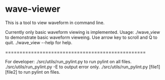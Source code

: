 # wave-viewer
This is a tool to view waveform in command line.

Currently only basic waveform viewing is implemented.
Usage:
./wave_view to demonstrate basic waveform vieweing.
Use arrow key to scroll and Q to quit.
./wave_view --help for help.

=================================================

For developer:
./src/utils/run_pylint.py to run pylint on all files.
./src/utils/run_pylint.py -E to output error only.
./src/utils/run_pylint.py [file1] [file2] to run pylint on files.
